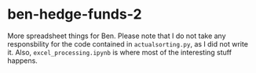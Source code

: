 # ben-hedge-funds-2

More spreadsheet things for Ben. Please note that I do not take any responsbility for the code contained in `actualsorting.py`, as I did not write it. Also, `excel_processing.ipynb` is where most of the interesting stuff happens.
